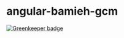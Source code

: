 # angular-bamieh-gcm

[![Greenkeeper badge](https://badges.greenkeeper.io/Bamieh/angular-bamieh-gcm.svg)](https://greenkeeper.io/)
